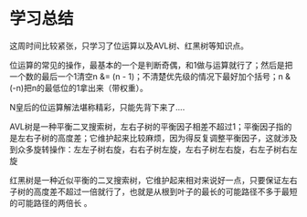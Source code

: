 # 学习总结

这周时间比较紧张，只学习了位运算以及AVL树、红黑树等知识点。

位运算的常见的操作，最基本的一个是判断奇偶，和1做与运算就行了；然后是把一个数的最后一个1清空n &= (n - 1)；不清楚优先级的情况下最好加个括号；n & (-n)把n的最低位的1拿出来（带权重）。

N皇后的位运算解法堪称精彩，只能先背下来了....

AVL树是一种平衡二叉搜索树，左右子树的平衡因子相差不超过1；平衡因子指的是左右子树的高度差；它维护起来比较麻烦，因为得反复调整平衡因子，这就涉及到众多旋转操作：左左子树右旋，右右子树左旋，左右子树左右旋，右左子树右左旋

红黑树是一种近似平衡的二叉搜索树，它维护起来相对来说好一点，只要保证左右子树的高度差不超过一倍就行了，也就是从根到叶子的最长的可能路径不多于最短的可能路径的两倍长 。

